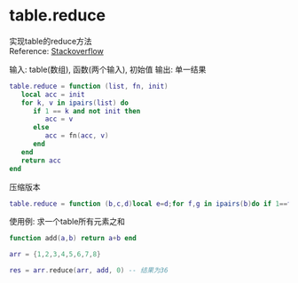 # table.reduce

实现table的reduce方法  
Reference: [Stackoverflow](https://stackoverflow.com/questions/8695378/how-to-sum-a-table-of-numbers-in-lua)  

输入: table(数组), 函数(两个输入), 初始值
输出: 单一结果

```lua
table.reduce = function (list, fn, init)
   local acc = init
   for k, v in ipairs(list) do
      if 1 == k and not init then
         acc = v
      else
         acc = fn(acc, v)
      end
   end
   return acc
end
```

压缩版本

```lua
table.reduce = function (b,c,d)local e=d;for f,g in ipairs(b)do if 1==f and not d then e=g else e=c(e,g)end end;return e end
```

使用例: 求一个table所有元素之和

```lua
function add(a,b) return a+b end

arr = {1,2,3,4,5,6,7,8}

res = arr.reduce(arr, add, 0) -- 结果为36
```
